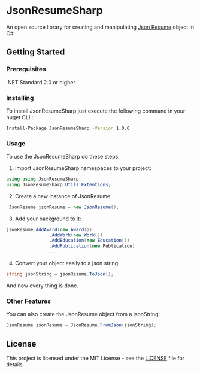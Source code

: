 # JsonResumeSharp

An open source library for creating and manipulating [Json Resume](https://jsonresume.org/schema/ "Json Resume") object in C#

## Getting Started



### Prerequisites

.NET Standard 2.0 or higher

### Installing

To install JsonResumeSharp just execute the following command in your nuget CLI :

```bash
Install-Package JsonResumeSharp -Version 1.0.0
```
### Usage
To use the JsonResumeSharp do these steps: 
1. import JsonResumeSharp namespaces to your project:
```C#
using using JsonResumeSharp;
using JsonResumeSharp.Utils.Extentions;
```
2. Create a new instance of JsonResume:
```C#
 JsonResume jsonResume = new JsonResume();
```
3. Add your background to it:
```C#
jsonResume.AddAward(new Award())
                .AddWork(new Work())
                .AddEducation(new Education())
                .AddPublication(new Publication)
                ...
```
4. Convert your object easily to a json string:
```C#
string jsonString = jsonResume.ToJson();
```
And now every thing is done.

### Other Features
You can also create the JsonResume object from a jsonString:
```C#
JsonResume jsonResume = JsonResume.FromJson(jsonString);
```

## License

This project is licensed under the MIT License - see the [LICENSE](LICENSE) file for details

